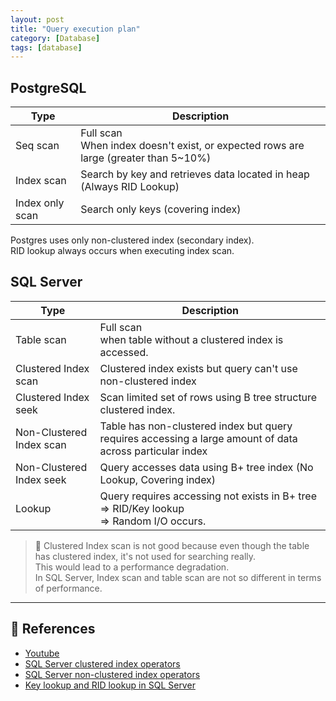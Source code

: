 ```yaml
---
layout: post
title: "Query execution plan"
category: [Database]
tags: [database]
---
```


## PostgreSQL

| Type            | Description                                                                              |
|-----------------|------------------------------------------------------------------------------------------|
| Seq scan        | Full scan <br> When index doesn't exist, or expected rows are large (greater than 5~10%) |
| Index scan      | Search by key and retrieves data located in heap (Always RID Lookup)                     |
| Index only scan | Search only keys (covering index)                                                        |

Postgres uses only non-clustered index (secondary index). \
RID lookup always occurs when executing index scan.

## SQL Server

| Type                     | Description                                                                                               |
|--------------------------|-----------------------------------------------------------------------------------------------------------|
| Table scan               | Full scan <br> when table without a clustered index is accessed.                                          |
| Clustered Index scan     | Clustered index exists but query can't use non-clustered index                                            |
| Clustered Index seek     | Scan limited set of rows using B tree structure clustered index.                                          |
| Non-Clustered Index scan | Table has non-clustered index but query requires accessing a large amount of data across particular index |
| Non-Clustered Index seek | Query accesses data using B+ tree index (No Lookup, Covering index)                                       |
| Lookup                   | Query requires accessing not exists in B+ tree <br>=> RID/Key lookup <br>=> Random I/O occurs.            |


> 📝 Clustered Index scan is not good because even though the table has clustered index, it's not used for searching really. \
> This would lead to a performance degradation. \
> In SQL Server, Index scan and table scan are not so different in terms of performance.

---

## 🔗 References
- [Youtube](https://youtu.be/TRfVeco4wZM)
- [SQL Server clustered index operators](https://www.sqlshack.com/sql-server-query-execution-plan-beginners-clustered-index-operators/)
- [SQL Server non-clustered index operators](https://www.sqlshack.com/sql-server-query-execution-plans-beginners-non-clustered-index-operators/)
- [Key lookup and RID lookup in SQL Server](https://www.pragimtech.com/blog/sql-optimization/key-lookup-and-rid-lookup-in-sql%20server/)
